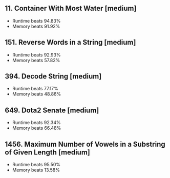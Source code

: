 ## 11. Container With Most Water [medium]

* Runtime beats 94.83%
* Memory beats 91.92%

## 151. Reverse Words in a String [medium]

* Runtime beats 92.93%
* Memory beats 57.82%

## 394. Decode String [medium]

* Runtime beats 77.17%
* Memory beats 48.86%

## 649. Dota2 Senate [medium]

* Runtime beats 92.34%
* Memory beats 66.48%

## 1456. Maximum Number of Vowels in a Substring of Given Length [medium]

* Runtime beats 95.50%
* Memory beats 13.58%

